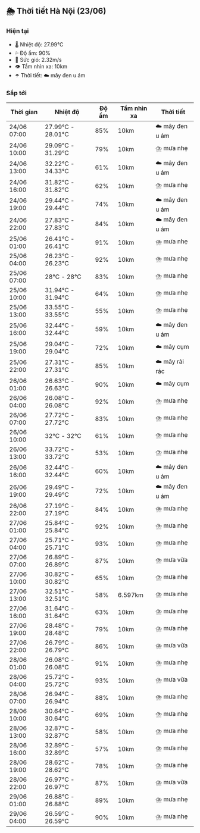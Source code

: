 ## 🌦️ Thời tiết Hà Nội (23/06)

### Hiện tại

- 🌡️ Nhiệt độ: 27.99℃
- 💦 Độ ẩm: 90%
- 💨 Sức gió: 2.32m/s
- 👁️ Tầm nhìn xa: 10km
- ☂️ Thời tiết: ☁️ mây đen u ám

### Sắp tới

| Thời gian | Nhiệt độ | Độ ẩm | Tầm nhìn xa | Thời tiết |
| --- | --- | --- | --- | --- |
| 24/06 07:00 | 27.99℃ - 28.01℃ | 85% | 10km | ☁️ mây đen u ám |
| 24/06 10:00 | 29.09℃ - 31.29℃ | 79% | 10km | ⛈️ mưa nhẹ |
| 24/06 13:00 | 32.22℃ - 34.33℃ | 61% | 10km | ☁️ mây đen u ám |
| 24/06 16:00 | 31.82℃ - 31.82℃ | 62% | 10km | ⛈️ mưa nhẹ |
| 24/06 19:00 | 29.44℃ - 29.44℃ | 74% | 10km | ☁️ mây đen u ám |
| 24/06 22:00 | 27.83℃ - 27.83℃ | 84% | 10km | ☁️ mây đen u ám |
| 25/06 01:00 | 26.41℃ - 26.41℃ | 91% | 10km | ⛈️ mưa nhẹ |
| 25/06 04:00 | 26.23℃ - 26.23℃ | 92% | 10km | ⛈️ mưa nhẹ |
| 25/06 07:00 | 28℃ - 28℃ | 83% | 10km | ⛈️ mưa nhẹ |
| 25/06 10:00 | 31.94℃ - 31.94℃ | 64% | 10km | ⛈️ mưa nhẹ |
| 25/06 13:00 | 33.55℃ - 33.55℃ | 55% | 10km | ⛈️ mưa nhẹ |
| 25/06 16:00 | 32.44℃ - 32.44℃ | 59% | 10km | ☁️ mây đen u ám |
| 25/06 19:00 | 29.04℃ - 29.04℃ | 72% | 10km | ☁️ mây cụm |
| 25/06 22:00 | 27.31℃ - 27.31℃ | 85% | 10km | ☁️ mây rải rác |
| 26/06 01:00 | 26.63℃ - 26.63℃ | 90% | 10km | ☁️ mây cụm |
| 26/06 04:00 | 26.08℃ - 26.08℃ | 92% | 10km | ⛈️ mưa nhẹ |
| 26/06 07:00 | 27.72℃ - 27.72℃ | 83% | 10km | ⛈️ mưa nhẹ |
| 26/06 10:00 | 32℃ - 32℃ | 61% | 10km | ⛈️ mưa nhẹ |
| 26/06 13:00 | 33.72℃ - 33.72℃ | 53% | 10km | ⛈️ mưa nhẹ |
| 26/06 16:00 | 32.44℃ - 32.44℃ | 60% | 10km | ☁️ mây đen u ám |
| 26/06 19:00 | 29.49℃ - 29.49℃ | 72% | 10km | ☁️ mây đen u ám |
| 26/06 22:00 | 27.19℃ - 27.19℃ | 84% | 10km | ⛈️ mưa nhẹ |
| 27/06 01:00 | 25.84℃ - 25.84℃ | 92% | 10km | ⛈️ mưa nhẹ |
| 27/06 04:00 | 25.71℃ - 25.71℃ | 93% | 10km | ⛈️ mưa nhẹ |
| 27/06 07:00 | 26.89℃ - 26.89℃ | 87% | 10km | ⛈️ mưa vừa |
| 27/06 10:00 | 30.82℃ - 30.82℃ | 65% | 10km | ⛈️ mưa nhẹ |
| 27/06 13:00 | 32.51℃ - 32.51℃ | 58% | 6.597km | ⛈️ mưa nhẹ |
| 27/06 16:00 | 31.64℃ - 31.64℃ | 63% | 10km | ⛈️ mưa nhẹ |
| 27/06 19:00 | 28.48℃ - 28.48℃ | 79% | 10km | ⛈️ mưa nhẹ |
| 27/06 22:00 | 26.79℃ - 26.79℃ | 86% | 10km | ⛈️ mưa vừa |
| 28/06 01:00 | 26.08℃ - 26.08℃ | 91% | 10km | ⛈️ mưa nhẹ |
| 28/06 04:00 | 25.72℃ - 25.72℃ | 93% | 10km | ⛈️ mưa vừa |
| 28/06 07:00 | 26.94℃ - 26.94℃ | 88% | 10km | ⛈️ mưa nhẹ |
| 28/06 10:00 | 30.64℃ - 30.64℃ | 69% | 10km | ⛈️ mưa nhẹ |
| 28/06 13:00 | 32.87℃ - 32.87℃ | 58% | 10km | ⛈️ mưa nhẹ |
| 28/06 16:00 | 32.89℃ - 32.89℃ | 57% | 10km | ⛈️ mưa nhẹ |
| 28/06 19:00 | 28.62℃ - 28.62℃ | 78% | 10km | ⛈️ mưa nhẹ |
| 28/06 22:00 | 26.97℃ - 26.97℃ | 87% | 10km | ⛈️ mưa vừa |
| 29/06 01:00 | 26.88℃ - 26.88℃ | 89% | 10km | ⛈️ mưa nhẹ |
| 29/06 04:00 | 26.59℃ - 26.59℃ | 90% | 10km | ⛈️ mưa nhẹ |
